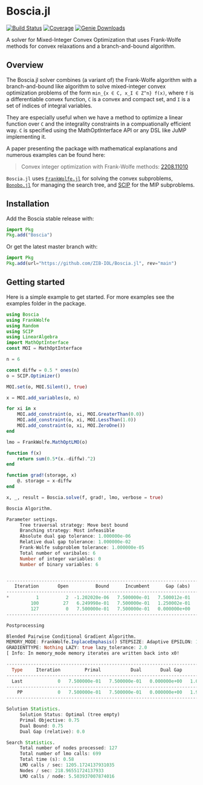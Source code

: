 # Boscia.jl

[![Build Status](https://github.com/ZIB-IOL/Boscia.jl/workflows/CI/badge.svg)](https://github.com/ZIB-IOL/Boscia.jl/actions)
[![Coverage](https://codecov.io/gh/ZIB-IOL/Boscia.jl/branch/master/graph/badge.svg)](https://codecov.io/gh/ZIB-IOL/Boscia.jl)
[![Genie Downloads](https://shields.io/endpoint?url=https://pkgs.genieframework.com/api/v1/badge/Boscia)](https://pkgs.genieframework.com?packages=Boscia)

A solver for Mixed-Integer Convex Optimization that uses Frank-Wolfe methods for convex relaxations and a branch-and-bound algorithm.

## Overview

The Boscia.jl solver combines (a variant of) the Frank-Wolfe algorithm with a branch-and-bound like algorithm to solve mixed-integer convex optimization problems of the form
`min_{x ∈ C, x_I ∈ Z^n} f(x)`,
where `f` is a differentiable convex function, `C` is a convex and compact set, and `I` is a set of indices of integral variables.

They are especially useful when we have a method to optimize a linear function over `C` and the integrality constraints in a compuationally efficient way.
`C` is specified using the MathOptInterface API or any DSL like JuMP implementing it.

A paper presenting the package with mathematical explanations and numerous examples can be found here:

> Convex integer optimization with Frank-Wolfe methods: [2208.11010](https://arxiv.org/abs/2208.11010)

`Boscia.jl` uses [`FrankWolfe.jl`](https://github.com/ZIB-IOL/FrankWolfe.jl) for solving the convex subproblems, [`Bonobo.jl`](https://github.com/Wikunia/Bonobo.jl) for managing the search tree, and [SCIP](https://scipopt.org) for the MIP subproblems.

## Installation

Add the Boscia stable release with:

```julia
import Pkg
Pkg.add("Boscia")
```

Or get the latest master branch with:
```julia
import Pkg
Pkg.add(url="https://github.com/ZIB-IOL/Boscia.jl", rev="main")
```

## Getting started

Here is a simple example to get started. For more examples see the examples folder in the package.

```julia
using Boscia
using FrankWolfe
using Random
using SCIP
using LinearAlgebra
import MathOptInterface
const MOI = MathOptInterface

n = 6

const diffw = 0.5 * ones(n)
o = SCIP.Optimizer()

MOI.set(o, MOI.Silent(), true)

x = MOI.add_variables(o, n)

for xi in x
    MOI.add_constraint(o, xi, MOI.GreaterThan(0.0))
    MOI.add_constraint(o, xi, MOI.LessThan(1.0))
    MOI.add_constraint(o, xi, MOI.ZeroOne())
end

lmo = FrankWolfe.MathOptLMO(o)

function f(x)
    return sum(0.5*(x.-diffw).^2)
end

function grad!(storage, x)
    @. storage = x-diffw
end

x, _, result = Boscia.solve(f, grad!, lmo, verbose = true)

Boscia Algorithm.

Parameter settings.
	 Tree traversal strategy: Move best bound
	 Branching strategy: Most infeasible
	 Absolute dual gap tolerance: 1.000000e-06
	 Relative dual gap tolerance: 1.000000e-02
	 Frank-Wolfe subproblem tolerance: 1.000000e-05
	 Total number of varibales: 6
	 Number of integer variables: 0
	 Number of binary variables: 6


---------------------------------------------------------------------------------------------------------------------------------------------------------------------------------------------------
   Iteration       Open          Bound      Incumbent      Gap (abs)      Gap (rel)       Time (s)      Nodes/sec        FW (ms)       LMO (ms)  LMO (calls c)   FW (Its)   #ActiveSet  Discarded
---------------------------------------------------------------------------------------------------------------------------------------------------------------------------------------------------
*          1          2  -1.202020e-06   7.500000e-01   7.500012e-01            Inf   3.870000e-01   7.751938e+00            237              2              9         13            1          0
         100         27   6.249998e-01   7.500000e-01   1.250002e-01   2.000004e-01   5.590000e-01   2.271914e+02              0              0            641          0            1          0
         127          0   7.500000e-01   7.500000e-01   0.000000e+00   0.000000e+00   5.770000e-01   2.201040e+02              0              0            695          0            1          0
---------------------------------------------------------------------------------------------------------------------------------------------------------------------------------------------------

Postprocessing

Blended Pairwise Conditional Gradient Algorithm.
MEMORY_MODE: FrankWolfe.InplaceEmphasis() STEPSIZE: Adaptive EPSILON: 1.0e-7 MAXITERATION: 10000 TYPE: Float64
GRADIENTTYPE: Nothing LAZY: true lazy_tolerance: 2.0
[ Info: In memory_mode memory iterates are written back into x0!

----------------------------------------------------------------------------------------------------------------
  Type     Iteration         Primal           Dual       Dual Gap           Time         It/sec     #ActiveSet
----------------------------------------------------------------------------------------------------------------
  Last             0   7.500000e-01   7.500000e-01   0.000000e+00   1.086583e-03   0.000000e+00              1
----------------------------------------------------------------------------------------------------------------
    PP             0   7.500000e-01   7.500000e-01   0.000000e+00   1.927792e-03   0.000000e+00              1
----------------------------------------------------------------------------------------------------------------

Solution Statistics.
	 Solution Status: Optimal (tree empty)
	 Primal Objective: 0.75
	 Dual Bound: 0.75
	 Dual Gap (relative): 0.0

Search Statistics.
	 Total number of nodes processed: 127
	 Total number of lmo calls: 699
	 Total time (s): 0.58
	 LMO calls / sec: 1205.1724137931035
	 Nodes / sec: 218.96551724137933
	 LMO calls / node: 5.503937007874016
